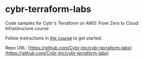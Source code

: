 # cybr-terraform-labs
Code samples for Cybr's Terraform on AWS: From Zero to Cloud Infrastructure course

Follow instructions in [the course](https://cybr.com/courses/terraform-on-aws-from-zero-to-cloud-infrastructure/) to get started.

Repo URL: [https://github.com/Cybr-Inc/cybr-terraform-labs](https://github.com/Cybr-Inc/cybr-terraform-labs)